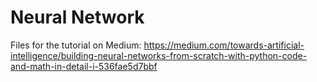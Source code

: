 # Neural Network

Files for the tutorial on Medium:
<https://medium.com/towards-artificial-intelligence/building-neural-networks-from-scratch-with-python-code-and-math-in-detail-i-536fae5d7bbf>
